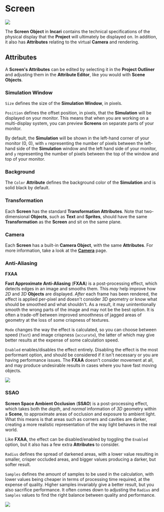 # Screen

![](../../.gitbook/assets/iconscreen.png)

The **Screen Object** in **Incari** contains the technical specifications of the physical display that the **Project** will ultimately be displayed on. In addition, it also has **Attributes** relating to the virtual **Camera** and rendering.

## Attributes

A **Screen's Attributes** can be edited by selecting it in the **Project Outliner** and adjusting them in the **Attribute Editor**, like you would with **Scene Objects**.

### Simulation Window

`Size` defines the size of the **Simulation Window**, in pixels.

`Position` defines the offset position, in pixels, that the **Simulation** will be displayed on your monitor. This means that when you are working on a multi-display system, you can preview **Screens** on separate parts of your monitor.

By default, the **Simulation** will be shown in the left-hand corner of your monitor \(0, 0\), with `x` representing the number of pixels between the left-hand side of the **Simulation** window and the left hand side of your monitor, and `y` representing the number of pixels between the top of the window and top of your monitor.

### Background

The `Color` **Attribute** defines the background color of the **Simulation** and is solid black by default.



### Transformation

Each **Screen** has the standard **Transformation Attributes**. Note that two-dimensional **Objects**, such as **Text** and **Sprites**, should have the same **Transformation** as the **Screen** and sit on the same plane.

### Camera

Each **Screen** has a built-in **Camera Object**, with the same **Attributes**. For more information, take a look at the [**Camera**](../scene-objects/camera.md) page.


### Anti-Aliasing

**FXAA**

**Fast Approximate Anti-Aliasing** \(**FXAA**\) is a post-processing effect, which detects edges in an image and smooths them. This _may_ help improve how *2D* and *3D* **Objects** are displayed. _After_ each frame has been rendered, the effect is applied per-pixel and doesn't consider *3D* geometry or know what should be smoothed and what shouldn't. As a result, it may unintentionally smooth the wrong parts of the image and may not be the best option. It is often a trade-off between improved smoothness of jagged areas of geometry at the loss of some crispness of textures.

`Mode` changes the way the effect is calculated, so you can choose between speed (`fast`) and image crispness (`accurate`), the latter of which may give better results at the expense of some calculation speed.

`Enabled` enables/disables the effect entirely. Disabling the effect is the most performant option, and should be considered if it isn't necessary or you are having performance issues. The **FXAA** doesn't consider movement at all, and may produce undesirable results in cases where you have fast moving objects.

![](../../.gitbook/assets/fxaa.gif)

### SSAO

**Screen Space Ambient Occlusion** \(**SSAO**\) is a post-processing effect, which takes both the _depth_, and _normal_ information of *3D* geometry within a **Scene**, to approximate areas of occlusion and exposure to ambient light. What this means is that areas such as corners and cavities are darker, creating a more realistic representation of the way light behaves in the real world.

Like **FXAA**, the effect can be disabled/enabled by toggling the `Enabled` option, but it also has a few extra **Attributes** to consider.

`Radius` defines the spread of darkened areas, with a lower value resulting in smaller, crisper occluded areas, and bigger values producing a darker, but softer result.

`Samples` defines the amount of samples to be used in the calculation, with lower values being cheaper in terms of processing time required, at the expense of quality. Higher samples invariably give a better result, but you also sacrifice performance. It often comes down to adjusting the `Radius` and `Samples` values to find the right balance between quality and performance.

![](../../.gitbook/assets/ssao.gif)

